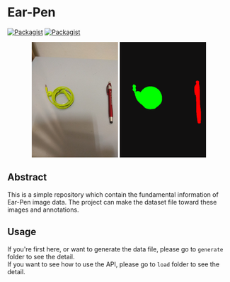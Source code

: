 # Ear-Pen

[![Packagist](https://img.shields.io/badge/Python-3.5-blue.svg)]()
[![Packagist](https://img.shields.io/badge/Numpy-1.13.1-blue.svg)]()

<p align="center">
  <img src="https://github.com/SunnerLi/Ear-Pen/blob/master/generate/train/img/1.jpg" width=195 height=260/>
  <img src="https://github.com/SunnerLi/Ear-Pen/blob/master/generate/train/tag/1.png" width=195 height=260/>
</p> 

Abstract
---
This is a simple repository which contain the fundamental information of Ear-Pen image data. The project can make the dataset file toward these images and annotations.    

Usage
---
If you're first here, or want to generate the data file, please go to `generate` folder to see the detail.    
If you want to see how to use the API, please go to `load` folder to see the detail.    